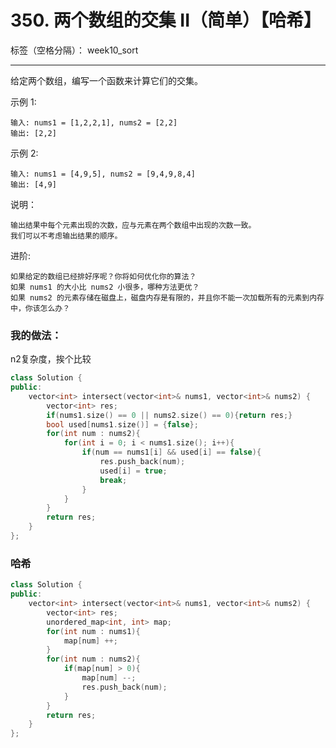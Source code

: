 ﻿# 350. 两个数组的交集 II（简单）【哈希】

标签（空格分隔）： week10_sort

---
给定两个数组，编写一个函数来计算它们的交集。

示例 1:

    输入: nums1 = [1,2,2,1], nums2 = [2,2]
    输出: [2,2]

示例 2:

    输入: nums1 = [4,9,5], nums2 = [9,4,9,8,4]
    输出: [4,9]

说明：

    输出结果中每个元素出现的次数，应与元素在两个数组中出现的次数一致。
    我们可以不考虑输出结果的顺序。

进阶:

    如果给定的数组已经排好序呢？你将如何优化你的算法？
    如果 nums1 的大小比 nums2 小很多，哪种方法更优？
    如果 nums2 的元素存储在磁盘上，磁盘内存是有限的，并且你不能一次加载所有的元素到内存中，你该怎么办？



### 我的做法：  
n2复杂度，挨个比较
```C++
class Solution {
public:
    vector<int> intersect(vector<int>& nums1, vector<int>& nums2) {
        vector<int> res;
        if(nums1.size() == 0 || nums2.size() == 0){return res;}
        bool used[nums1.size()] = {false};
        for(int num : nums2){
            for(int i = 0; i < nums1.size(); i++){
                if(num == nums1[i] && used[i] == false){
                    res.push_back(num);
                    used[i] = true;
                    break;
                }
            }
        }
        return res;
    }
};
```

### 哈希
```C++
class Solution {
public:
    vector<int> intersect(vector<int>& nums1, vector<int>& nums2) {
        vector<int> res;
        unordered_map<int, int> map;
        for(int num : nums1){
            map[num] ++;
        }
        for(int num : nums2){
            if(map[num] > 0){
                map[num] --;
                res.push_back(num);
            }
        }
        return res;
    }
};
```
